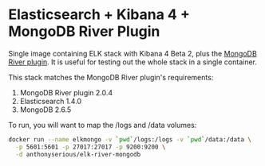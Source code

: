 # Elasticsearch + Kibana 4 + MongoDB River Plugin
Single image containing ELK stack with Kibana 4 Beta 2, plus the [MongoDB River plugin](https://github.com/richardwilly98/elasticsearch-river-mongodb).  It is useful for testing out the whole stack in a single container.

This stack matches the MongoDB River plugin's requirements:
  1. MongoDB River plugin 2.0.4
  2. Elasticsearch 1.4.0
  3. MongoDB 2.6.5

To run, you will want to map the /logs and /data volumes:

```bash
docker run --name elkmongo -v `pwd`/logs:/logs -v `pwd`/data:/data \
  -p 5601:5601 -p 27017:27017 -p 9200:9200 \
  -d anthonyserious/elk-river-mongodb
```
